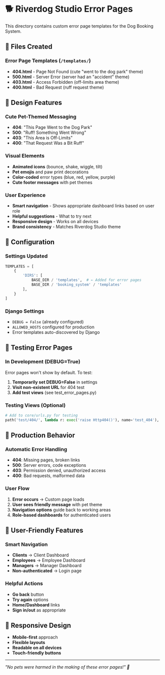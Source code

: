 # 🐕 Riverdog Studio Error Pages

This directory contains custom error page templates for the Dog Booking System.

## 📁 Files Created

### Error Page Templates (`/templates/`)
- **404.html** - Page Not Found (cute "went to the dog park" theme)
- **500.html** - Server Error (server had an "accident" theme) 
- **403.html** - Access Forbidden (off-limits area theme)
- **400.html** - Bad Request (ruff request theme)

## 🎨 Design Features

### Cute Pet-Themed Messaging
- **404**: "This Page Went to the Dog Park" 
- **500**: "Ruff! Something Went Wrong"
- **403**: "This Area is Off-Limits" 
- **400**: "That Request Was a Bit Ruff"

### Visual Elements
- **Animated icons** (bounce, shake, wiggle, tilt)
- **Pet emojis** and paw print decorations
- **Color-coded** error types (blue, red, yellow, purple)
- **Cute footer messages** with pet themes

### User Experience
- **Smart navigation** - Shows appropriate dashboard links based on user role
- **Helpful suggestions** - What to try next
- **Responsive design** - Works on all devices
- **Brand consistency** - Matches Riverdog Studio theme

## 🔧 Configuration

### Settings Updated
```python
TEMPLATES = [
    {
        'DIRS': [
            BASE_DIR / 'templates',  # ← Added for error pages
            BASE_DIR / 'booking_system' / 'templates'
        ],
    }
]
```

### Django Settings
- `DEBUG = False` (already configured)
- `ALLOWED_HOSTS` configured for production
- Error templates auto-discovered by Django

## 🧪 Testing Error Pages

### In Development (DEBUG=True)
Error pages won't show by default. To test:

1. **Temporarily set DEBUG=False** in settings
2. **Visit non-existent URL** for 404 test
3. **Add test views** (see test_error_pages.py)

### Testing Views (Optional)
```python
# Add to core/urls.py for testing
path('test/404/', lambda r: exec('raise Http404()'), name='test_404'),
```

## 🚀 Production Behavior

### Automatic Error Handling
- **404**: Missing pages, broken links
- **500**: Server errors, code exceptions  
- **403**: Permission denied, unauthorized access
- **400**: Bad requests, malformed data

### User Flow
1. **Error occurs** → Custom page loads
2. **User sees friendly message** with pet theme
3. **Navigation options** guide back to working areas
4. **Role-based dashboards** for authenticated users

## 🎯 User-Friendly Features

### Smart Navigation
- **Clients** → Client Dashboard
- **Employees** → Employee Dashboard  
- **Managers** → Manager Dashboard
- **Non-authenticated** → Login page

### Helpful Actions
- **Go back** button
- **Try again** options
- **Home/Dashboard** links
- **Sign in/out** as appropriate

## 📱 Responsive Design
- **Mobile-first** approach
- **Flexible layouts** 
- **Readable on all devices**
- **Touch-friendly buttons**

---

*"No pets were harmed in the making of these error pages!" 🐶*
